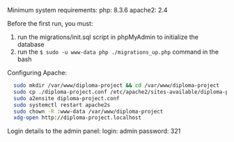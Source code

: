 Minimum system requirements:
  php: 8.3.6
  apache2: 2.4

Before the first run, you must:
  1) run the migrations/init.sql script in phpMyAdmin to initialize the database
  2) run the `$ sudo -u www-data php ./migrations_up.php` command in the bash

Configuring Apache:
```bash
  sudo mkdir /var/www/diploma-project && cd /var/www/diploma-project
  sudo cp ./diploma-project.conf /etc/apache2/sites-available/diploma-project11.conf
  sudo a2ensite diploma-project.conf
  sudo systemctl restart apache2s
  sudo chown -R :www-data /var/www/diploma-project
  xdg-open http://diploma-project.localhost

```

Login details to the admin panel:
  login: admin
  password: 321
